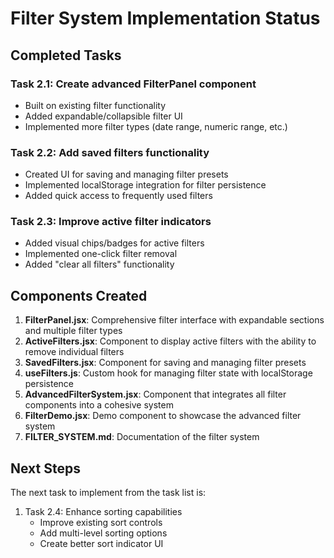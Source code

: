 # Filter System Implementation Status

## Completed Tasks

### Task 2.1: Create advanced FilterPanel component

- Built on existing filter functionality
- Added expandable/collapsible filter UI
- Implemented more filter types (date range, numeric range, etc.)

### Task 2.2: Add saved filters functionality

- Created UI for saving and managing filter presets
- Implemented localStorage integration for filter persistence
- Added quick access to frequently used filters

### Task 2.3: Improve active filter indicators

- Added visual chips/badges for active filters
- Implemented one-click filter removal
- Added "clear all filters" functionality

## Components Created

1. **FilterPanel.jsx**: Comprehensive filter interface with expandable sections and multiple filter types
2. **ActiveFilters.jsx**: Component to display active filters with the ability to remove individual filters
3. **SavedFilters.jsx**: Component for saving and managing filter presets
4. **useFilters.js**: Custom hook for managing filter state with localStorage persistence
5. **AdvancedFilterSystem.jsx**: Component that integrates all filter components into a cohesive system
6. **FilterDemo.jsx**: Demo component to showcase the advanced filter system
7. **FILTER_SYSTEM.md**: Documentation of the filter system

## Next Steps

The next task to implement from the task list is:

1. Task 2.4: Enhance sorting capabilities
   - Improve existing sort controls
   - Add multi-level sorting options
   - Create better sort indicator UI
